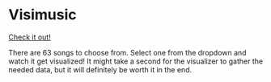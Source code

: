 # Visimusic

[Check it out!](http://marblelover003.github.io/Visimusic/)

There are 63 songs to choose from. Select one from the dropdown and watch it get visualized! It might take a second for the visualizer to gather the needed data, but it will definitely be worth it in the end.
